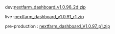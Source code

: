 dev:[nextfarm_dashboard_v1.0.96_2d.zip](https://github.com/user-attachments/files/18531960/nextfarm_dashboard_v1.0.96_2d.zip)



live :[nextfarm_dashboard_v1.0.91_r1.zip](https://github.com/user-attachments/files/18321789/nextfarm_dashboard_v1.0.91_r1.zip)



pre-production : [ nextfarm_dashboard_V1.0.97_p1.zip](https://github.com/user-attachments/files/18553589/nextfarm_dashboard_V1.0.97_p1.zip)
